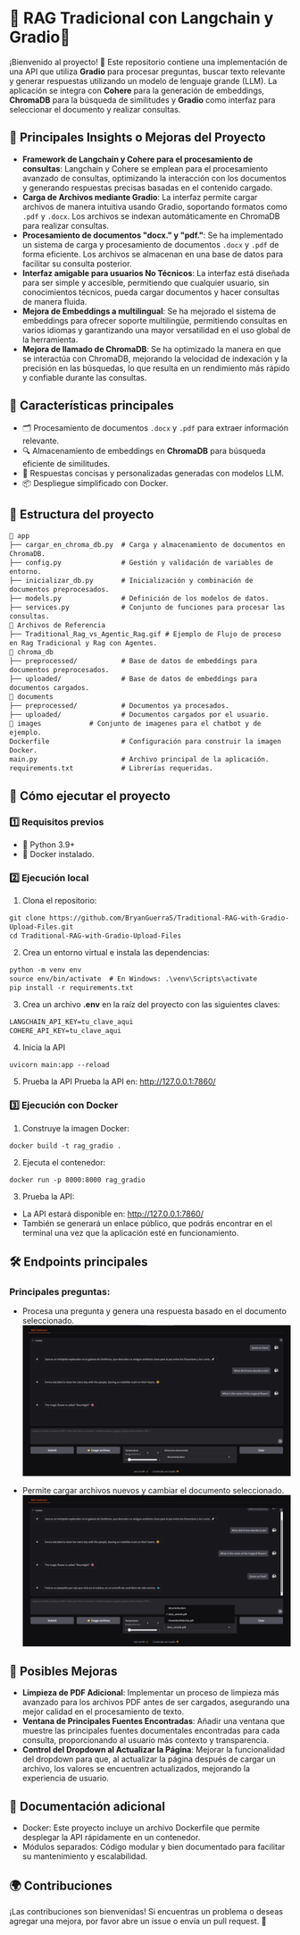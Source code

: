 # 🚀 RAG Tradicional con Langchain y Gradio🌟
¡Bienvenido al proyecto! 🎉 Este repositorio contiene una implementación de una API que utiliza **Gradio** para procesar preguntas, buscar texto relevante y generar respuestas utilizando un modelo de lenguaje grande (LLM). La aplicación se integra con **Cohere** para la generación de embeddings, **ChromaDB** para la búsqueda de similitudes y **Gradio** como interfaz para seleccionar el documento y realizar consultas.

## 🧠 Principales Insights o Mejoras del Proyecto
- **Framework de Langchain y Cohere para el procesamiento de consultas**: Langchain y Cohere se emplean para el procesamiento avanzado de consultas, optimizando la interacción con los documentos y generando respuestas precisas basadas en el contenido cargado.
- **Carga de Archivos mediante Gradio**: La interfaz permite cargar archivos de manera intuitiva usando Gradio, soportando formatos como `.pdf` y `.docx`. Los archivos se indexan automáticamente en ChromaDB para realizar consultas.
- **Procesamiento de documentos "docx." y "pdf."**: Se ha implementado un sistema de carga y procesamiento de documentos `.docx` y `.pdf` de forma eficiente. Los archivos se almacenan en una base de datos para facilitar su consulta posterior.
- **Interfaz amigable para usuarios No Técnicos**: La interfaz está diseñada para ser simple y accesible, permitiendo que cualquier usuario, sin conocimientos técnicos, pueda cargar documentos y hacer consultas de manera fluida.
- **Mejora de Embeddings a multilingual**: Se ha mejorado el sistema de embeddings para ofrecer soporte multilingüe, permitiendo consultas en varios idiomas y garantizando una mayor versatilidad en el uso global de la herramienta.
- **Mejora de llamado de ChromaDB**: Se ha optimizado la manera en que se interactúa con ChromaDB, mejorando la velocidad de indexación y la precisión en las búsquedas, lo que resulta en un rendimiento más rápido y confiable durante las consultas.


## 🌟 Características principales
- 🗂️ Procesamiento de documentos `.docx` y `.pdf` para extraer información relevante.  
- 🔍 Almacenamiento de embeddings en **ChromaDB** para búsqueda eficiente de similitudes.  
- 🤖 Respuestas concisas y personalizadas generadas con modelos LLM.  
- 📦 Despliegue simplificado con Docker.  


## 📂 Estructura del proyecto
```console
📁 app  
├── cargar_en_chroma_db.py  # Carga y almacenamiento de documentos en ChromaDB.
├── config.py               # Gestión y validación de variables de entorno.
├── inicializar_db.py       # Inicialización y combinación de documentos preprocesados.
├── models.py               # Definición de los modelos de datos.
├── services.py             # Conjunto de funciones para procesar las consultas.
📁 Archivos de Referencia
├── Traditional_Rag_vs_Agentic_Rag.gif # Ejemplo de Flujo de proceso en Rag Tradicional y Rag con Agentes.
📁 chroma_db
├── preprocessed/           # Base de datos de embeddings para documentos preprocesados.
├── uploaded/               # Base de datos de embeddings para documentos cargados.
📁 documents
├── preprocessed/           # Documentos ya procesados.
├── uploaded/               # Documentos cargados por el usuario.
📁 images		    # Conjunto de imagenes para el chatbot y de ejemplo.
Dockerfile                  # Configuración para construir la imagen Docker.
main.py                     # Archivo principal de la aplicación.
requirements.txt            # Librerías requeridas.
```

## 🚀 Cómo ejecutar el proyecto
### 1️⃣ Requisitos previos
- 🐍 Python 3.9+  
- 🐳 Docker instalado.  

### 2️⃣ Ejecución local
1. Clona el repositorio:
```console
git clone https://github.com/BryanGuerraS/Traditional-RAG-with-Gradio-Upload-Files.git
cd Traditional-RAG-with-Gradio-Upload-Files
```
2. Crea un entorno virtual e instala las dependencias:
```console
python -m venv env
source env/bin/activate  # En Windows: .\venv\Scripts\activate
pip install -r requirements.txt
```

3. Crea un archivo **.env** en la raíz del proyecto con las siguientes claves:
```console
LANGCHAIN_API_KEY=tu_clave_aqui
COHERE_API_KEY=tu_clave_aqui
```

4. Inicia la API
```console
uvicorn main:app --reload
```
5. Prueba la API
Prueba la API en: http://127.0.0.1:7860/

### 3️⃣ Ejecución con Docker
1. Construye la imagen Docker:
```console
docker build -t rag_gradio .
```
2. Ejecuta el contenedor:
```console
docker run -p 8000:8000 rag_gradio
```
3. Prueba la API:
- La API estará disponible en: http://127.0.0.1:7860/
- También se generará un enlace público, que podrás encontrar en el terminal una vez que la aplicación esté en funcionamiento.


## 🛠️ Endpoints principales
### Principales preguntas:
- Procesa una pregunta y genera una respuesta basado en el documento seleccionado.
![Ejemplo_01](images/img_example_01.jpg)

- Permite cargar archivos nuevos y cambiar el documento seleccionado.
![Ejemplo_02](images/img_example_02.jpg)

## 📖 Posibles Mejoras
- **Limpieza de PDF Adicional**: Implementar un proceso de limpieza más avanzado para los archivos PDF antes de ser cargados, asegurando una mejor calidad en el procesamiento de texto.
- **Ventana de Principales Fuentes Encontradas**: Añadir una ventana que muestre las principales fuentes documentales encontradas para cada consulta, proporcionando al usuario más contexto y transparencia.
- **Control del Dropdown al Actualizar la Página**: Mejorar la funcionalidad del dropdown para que, al actualizar la página después de cargar un archivo, los valores se encuentren actualizados, mejorando la experiencia de usuario.


## 📖 Documentación adicional
- Docker: Este proyecto incluye un archivo Dockerfile que permite desplegar la API rápidamente en un contenedor.
- Módulos separados: Código modular y bien documentado para facilitar su mantenimiento y escalabilidad.


## 🌍 Contribuciones
¡Las contribuciones son bienvenidas! Si encuentras un problema o deseas agregar una mejora, por favor abre un issue o envía un pull request. 🙌